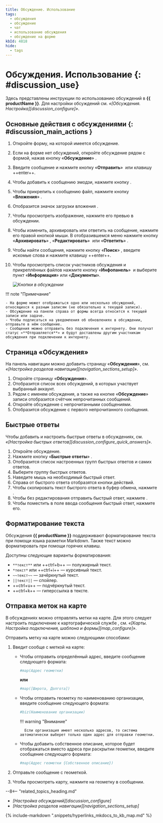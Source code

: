 ```yaml
---
title: Обсуждение. Использование
tags:
  - обсуждения
  - обсуждение
  - чат
  - использование обсуждения
  - обсуждение на форме
kbId: 4818
hide:
  - tags
---
```


# Обсуждения. Использование {: #discussion_use}

Здесь представлены инструкции по использованию обсуждений в **{{ productName }}**. Для настройки обсуждений см. _«[Обсуждения. Настройка][discussion_configure]»_.

## Основные действия с обсуждениями {: #discussion_main_actions }

1. Откройте форму, на которой имеется обсуждение.
2. Если на форме нет обсуждений, откройте обсуждение рядом с формой, нажав кнопку «**Обсуждение**» <i class="fa-light  fa-comment-dots"></i>.
3. Введите сообщение и нажмите кнопку «**Отправить**» <i class="fa-solid fa-paper-plane-top"></i> или клавишу ++enter++.
4. Чтобы добавить к сообщению эмодзи, нажмите кнопку <i class="fa-light fa-face-smile"></i>.
5. Чтобы прикрепить к сообщению файл, нажмите кнопку «**Вложения**» <i class="fa-light fa-paperclip"></i>.
6. Отобразится значок загрузки вложения <i class="fa-light fa-loader"></i>.
7. Чтобы просмотреть изображение, нажмите его превью в обсуждении.
8. Чтобы изменить, архивировать или ответить на сообщение, нажмите его правой кнопкой мыши. В отобразившемся меню нажмите кнопку «**Архивировать**» <i class="fa-light fa-trash-can"></i>, «**Редактировать**» <i class="fa-light  fa-pencil" ></i> или «**Ответить**» <i class="fa-light  fa-reply"></i>.
9. Чтобы найти сообщения, нажмите кнопку «**Поиск**» <i class="fa-light fa-search"></i>, введите искомые слова и нажмите клавишу ++enter++.
10. Чтобы просмотреть список участников обсуждения и прикреплённых файлов нажмите кнопку «**Инфопанель**» **<i class="fa-light  fa-ellipsis-v"></i>** и выберите пункт «**Информация**» или «**Документы**».

    _![Кнопки в обсуждении](discussion_buttons.png)_

!!! note "Примечание"

    - На форме может отображаться одно или несколько обсуждений, относящихся к разным записям (не обязательно к текущей записи).
    - Обсуждение на панели справа от формы всегда относится к текущей записи или задаче.
    - Чтобы подписаться на уведомления об обновлениях в обсуждении, отправьте в нём сообщение.
    - Сообщения можно отправить без подключения к интернету. Они получат статус «**Отправляется**» и будут доставлены другим участникам обсуждения при подключении к интернету.

## Страница «Обсуждения»

На панель навигации можно добавить страницу «**Обсуждения**», см. _«[Настройка разделов навигации][navigation_sections_setup]»_.

1. Откройте страницу «**Обсуждения**».
2. Отобразится список всех обсуждений, в которых участвует выбранный аккаунт.
3. Рядом с именем обсуждения, а также на кнопке «**Обсуждение**» <i class="fa-light  fa-comment-dots"></i> записи отобразится счётчик непрочитанных сообщений.
4. Откройте обсуждение с непрочитанными сообщениями.
5. Отобразится обсуждение с первого непрочитанного сообщения.

## Быстрые ответы

Чтобы добавить и настроить быстрые ответы в обсуждениях, см. _«[Настройка быстрых ответов][discussion_configure_quick_answers]»_.

1. Откройте обсуждение.
2. Нажмите кнопку «**Быстрые ответы**» <i class="fa-light fa-table-cells-large"></i>.
3. Отобразится список настроенных групп быстрых ответов и самих ответов.
4. Выберите группу быстрых ответов.
5. Наведите мышь на необходимый быстрый ответ.
6. Справа от быстрого ответа отобразятся кнопки действий.
7. Чтобы скопировать текст быстрого ответа в буфер обмена, нажмите <i class="fa-light fa-copy"></i>.
8. Чтобы без редактирования отправить быстрый ответ, нажмите <i class="fa-solid fa-paper-plane"></i>.
9. Чтобы поместить в поле ввода сообщения быстрый ответ, нажмите его.

## Форматирование текста

Обсуждения **{{ productName }}** поддерживают форматирование текста при помощи языка разметки Markdown. Также текст можно форматировать при помощи горячих клавиш.

Доступны следующие варианты форматирования:

- `**текст**` или ++ctrl+b++ — полужирный текст.
- `*текст*` или ++ctrl+i++ — курсивный текст.
- `~~текст~~` — зачёркнутый текст.
- `||текст||` — спойлер.
- ++ctrl+u++ — подчёркнутый текст.
- ++ctrl+k++ — гиперссылка в тексте.

## Отправка меток на карте

В обсуждениях можно отправлять метки на карте. Для этого следует настроить подключение к картографической службе <!--Яндекс Карты-->, см. _«[Карты. Настройка подключения, шаблона и формы][map_configure]»_.

Отправить метку на карте можно следующими способами:

1. Введит сообще с меткой на карте:

    - Чтобы отправить определённый адрес, введите сообщение следующего формата:

        ``` sh
        #map(Адрес геометки)
        ```

        **или**

        ``` sh
        #map([Широта, Долгота])
        ```

    - Чтобы отправить геометку по наименованию организации, введите сообщение следующего формата:

        ``` sh
        #biz(Наименование организации)
        ```

        !!! warning "Внимание"

            Если организация имеет несколько адресов, то система автоматически выберет только один адрес для отправки геометки.

    - Чтобы добавить собственное описание, которое будет отображаться вместо адреса при раскрытии геометки, введите сообщение следующего формата:

        ``` sh
        #map(Адрес геометки {Собственное описание})
        ```

2. Отправьте сообщение с геометкой.
3. Чтобы просмотреть карту, нажмите на геометку в сообщении.

<div class="relatedTopics" markdown="block">

--8<-- "related_topics_heading.md"

- _[Настройка обсуждений][discussion_configure]_
- _[Настройка разделов навигации][navigation_sections_setup]_

</div>

{% include-markdown ".snippets/hyperlinks_mkdocs_to_kb_map.md" %}
